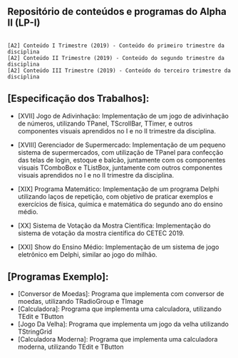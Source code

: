 Repositório de conteúdos e programas do Alpha II (LP-I)
-----------

```

[A2] Conteúdo I Trimestre (2019) - Conteúdo do primeiro trimestre da disciplina
[A2] Conteúdo II Trimestre (2019) - Conteúdo do segundo trimestre da disciplina
[A2] Conteúdo III Trimestre (2019) - Conteúdo do terceiro trimestre da disciplina

```

[Especificação dos Trabalhos]:
-----------

- [XVII] Jogo de Adivinhação: Implementação de um jogo de adivinhação de números, utilizando TPanel, TScrollBar, TTimer, e outros componentes visuais aprendidos no I e no II trimestre da disciplina.

- [XVIII] Gerenciador de Supermercado: Implementação de um pequeno sistema de supermercados, com utilização de TPanel para confecção das telas de login, estoque e balcão, juntamente com os componentes visuais TComboBox e TListBox, juntamente com outros componentes visuais aprendidos no I e no II trimestre da disciplina.	

- [XIX] Programa Matemático: Implementação de um programa Delphi utilizando laços de repetição, com objetivo de praticar exemplos e exercícios de física, química e matemática do segundo ano do ensino médio.

- [XX] Sistema de Votação da Mostra Científica: Implementação do sistema de votação da mostra científica do CETEC 2019.

- [XXI] Show do Ensino Médio:	Implementação de um sistema de jogo eletrônico em Delphi, similar ao jogo do milhão.

[Programas Exemplo]:
-----------

- [Conversor de Moedas]: Programa que implementa com conversor de moedas, utilizando TRadioGroup e TImage
- [Calculadora]: Programa que implementa uma calculadora, utilizando TEdit e TButton
- [Jogo Da Velha]: Programa que implementa um jogo da velha utilizando TStringGrid
- [Calculadora Moderna]: Programa que implementa uma calculadora moderna, utilizando TEdit e TButton
